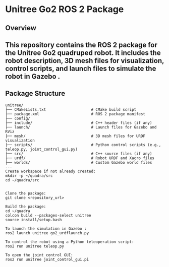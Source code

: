 # Unitree Go2 ROS 2 Package

## Overview

This repository contains the ROS 2 package for the Unitree Go2 quadruped robot. It includes the robot description, 3D mesh files for visualization, control scripts, and launch files to simulate the robot in Gazebo .
---

## Package Structure
```plaintext
unitree/
├── CMakeLists.txt                    # CMake build script
├── package.xml                       # ROS 2 package manifest
├── config/                         
├── include/                          # C++ header files (if any)
├── launch/                           # Launch files for Gazebo and RViz
├── mesh/                             # 3D mesh files for URDF visualization
├── scripts/                          # Python control scripts (e.g., teleop.py, joint_control_gui.py)
├── src/                              # C++ source files (if any)
├── urdf/                             # Robot URDF and Xacro files
├── worlds/                           # Custom Gazebo world files
---
Create workspace if not already created:
mkdir -p ~/quadra/src
cd ~/quadra/src


Clone the package:
git clone <repository_url>

Build the package:
cd ~/quadra
colcon build --packages-select unitree
source install/setup.bash

To launch the simulation in Gazebo :
ros2 launch unitree go2_urdflaunch.py

To control the robot using a Python teleoperation script:
ros2 run unitree teleop.py

To open the joint control GUI:
ros2 run unitree joint_control_gui.pi
